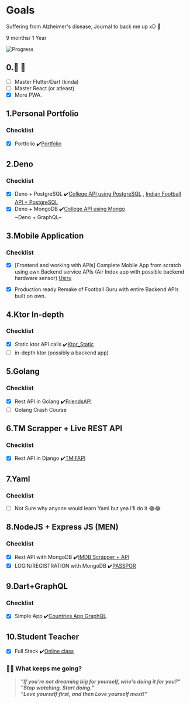 # Goals
Suffering from Alzheimer's disease, Journal to back me up xD 🚀

9 months/ 1 Year

![Progress](https://progress-bar.dev/70/?title=progress)

## 0.🚀 🚀
- [ ] Master Flutter/Dart (kinda)
- [ ] Master React (or atleast)
- [x] More PWA.

## 1.Personal Portfolio

### Checklist
- [x] Portfolio  ✔️[Portfolio](https://github.com/xanf-code/MyPortfolio)

## 2.Deno

### Checklist
- [x] Deno + PostgreSQL  ✔️[College API using PostgreSQL](https://github.com/xanf-code/CollegesAPI) , [Indian Football API + PostgreSQL](https://github.com/xanf-code/Indian-Football-API)
- [x] Deno + MongoDB  ✔️[College API using Mongo](https://github.com/xanf-code/MongoCollegeAPI)\
~Deno + GraphQL~

## 3.Mobile Application

### Checklist
- [x] [Frontend and working with APIs] Complete Mobile App from scratch using own Backend service APIs
(Air Index app with possible backend hardware sensor) [Usiru](https://github.com/xanf-code/usiru)

- [x] Production ready Remake of Football Guru with entire Backend APIs built on own.

## 4.Ktor In-depth

### Checklist

- [x] Static ktor API calls  ✔️[Ktor_Static](https://github.com/xanf-code/ktor_1)
- [ ] in-depth ktor (possibly a backend app)

## 5.Golang

### Checklist

- [x] Rest API in Golang  ✔️[FriendsAPI](https://github.com/xanf-code/friendsapi-goLang)
- [ ] Golang Crash Course

## 6.TM Scrapper + Live REST API

### Checklist

- [x] Rest API in Django  ✔️[TMIFAPI](https://github.com/xanf-code/indianfootball_djangoDB)

## 7.Yaml

### Checklist

- [ ] Not Sure why anyone would learn Yaml but yea i'll do it 😂😂

## 8.NodeJS + Express JS (MEN)

### Checklist

- [x] Rest API with MongoDB  ✔️[IMDB Scrapper + API](https://github.com/xanf-code/MEAN-CRUD-Rest-API)
- [x] LOGIN/REGISTRATION with MongoDB  ✔️[PASSPOR](https://github.com/xanf-code/Login-Registration-REST-API)

## 9.Dart+GraphQL

### Checklist
- [x] Simple App  ✔️[Countries App GraphQL](https://github.com/xanf-code/graphql_app)

## 10.Student Teacher
- [x] Full Stack ✔️[Online class](https://github.com/xanf-code/onilne-class--client-)

### 📝🤘 What keeps me going?

> ***"If you're not dreaming big for yourself, who's doing it for you?"***\
> ***"Stop watching, Start doing."***\
> ***"Love yourself first, and then Love yourself most!"***
